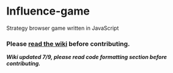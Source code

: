 # Influence-game
Strategy browser game written in JavaScript

### Please [read the wiki](https://github.com/daviddecorso/Influence-game/wiki) before contributing.

***Wiki updated 7/9, please read code formatting section before contributing.***
